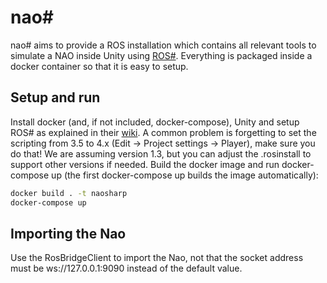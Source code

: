 # nao#

nao# aims to provide a ROS installation which contains all relevant tools to simulate a NAO inside Unity using [ROS#](https://github.com/siemens/ros-sharp).
Everything is packaged inside a docker container so that it is easy to setup.


## Setup and run

Install docker (and, if not included, docker-compose), Unity and setup ROS# as explained in their [wiki](https://github.com/siemens/ros-sharp/wiki).
A common problem is forgetting to set the scripting from 3.5 to 4.x (Edit -> Project settings -> Player), make sure you do that!
We are assuming version 1.3, but you can adjust the .rosinstall to support other versions if needed.
Build the docker image and run docker-compose up (the first docker-compose up builds the image automatically):

```bash
docker build . -t naosharp
docker-compose up
```


## Importing the Nao

Use the RosBridgeClient to import the Nao, not that the socket address must be ws://127.0.0.1:9090 instead of the default value.

